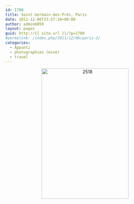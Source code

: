 ```yaml
---
id: 1780
title: Saint-Germain-des-Prés, Paris
date: 2011-12-06T23:57:18+00:00
author: admin6059
layout: pages
guid: http://{{ site.url }}/?p=1780
#permalink: /index.php/2011/12/06/paris-2/
categories:
  - Appunti
  - photographies (mine)
  - travel
---
```

<p style="text-align: center;">
  <a href="{{ site.url }}/images/uploads/2011/12/2518.jpg"><img class="aligncenter size-full wp-image-1793" title="2518" src="{{ site.url }}/images/uploads/2011/12/2518.jpg" alt="2518" width="275" height="413" srcset="{{ site.url }}/images/uploads/2011/12/2518.jpg 378w, {{ site.url }}/images/uploads/2011/12/2518-200x300.jpg 200w" sizes="(max-width: 275px) 100vw, 275px" /></a>
</p>

<p style="text-align: center;">